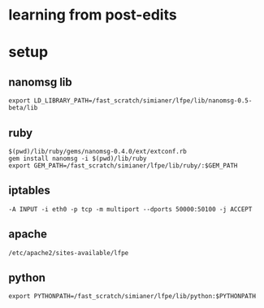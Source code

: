 # learning from post-edits

# setup
## nanomsg lib
    export LD_LIBRARY_PATH=/fast_scratch/simianer/lfpe/lib/nanomsg-0.5-beta/lib

## ruby
    $(pwd)/lib/ruby/gems/nanomsg-0.4.0/ext/extconf.rb
    gem install nanomsg -i $(pwd)/lib/ruby
    export GEM_PATH=/fast_scratch/simianer/lfpe/lib/ruby/:$GEM_PATH

## iptables
    -A INPUT -i eth0 -p tcp -m multiport --dports 50000:50100 -j ACCEPT

## apache
    /etc/apache2/sites-available/lfpe

## python
    export PYTHONPATH=/fast_scratch/simianer/lfpe/lib/python:$PYTHONPATH

